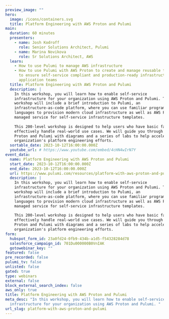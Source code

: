 ```yaml
---
preview_image: ""
hero:
  image: /icons/containers.svg
  title: Platform Engineering with AWS Proton and Pulumi
main:
  duration: 60 minutes
  presenters:
    - name: Josh Kodroff
      role: Senior Solutions Architect, Pulumi
    - name: Marina Novikova
      role: Sr Solutions Architect, AWS
  learn:
    - How to use Pulumi to manage AWS infrastructure
    - How to use Pulumi with AWS Proton to create and manage reusable templates
      to ensure self-service compliant and production-ready infrastructure for
      application teams
  title: Platform Engineering with AWS Proton and Pulumi
  description: |
    In this workshop, you will learn how to enable self-service
    infrastructure for your organization using AWS Proton and Pulumi. The
    workshop will include a brief introduction to Pulumi, an
    infrastructure-as-code platform, where you can use familiar programming
    languages to provision modern cloud infrastructure as well as AWS Proton, a
    managed service for self-service infrastructure templates.
    
    This 200-level workshop is designed to help users who have basic familiarity with Pulumi
    effectively handle real-world use cases. We will guide you through using AWS
    Proton and Pulumi with diagrams and a series of labs to help accelerate your
    organization's platform engineering efforts.
  sortable_date: 2023-10-12T16:00:00.000Z
  youtube_url: # https://www.youtube.com/embed/4cHN4wIrN7Y
event_data:
  name: Platform Engineering with AWS Proton and Pulumi
  start_date: 2023-10-12T16:00:00.000Z
  end_date: 2023-10-12T16:00:00.000Z
  url: https://www.pulumi.com/resources/platform-with-aws-proton-and-pulumi
  description: |
    In this workshop, you will learn how to enable self-service
    infrastructure for your organization using AWS Proton and Pulumi. The
    workshop will include a brief introduction to Pulumi, an
    infrastructure-as-code platform, where you can use familiar programming
    languages to provision modern cloud infrastructure as well as AWS Proton, a
    managed service for self-service infrastructure templates.
    
    This 200-level workshop is designed to help users who have basic familiarity with Pulumi
    effectively handle real-world use cases. We will guide you through using AWS
    Proton and Pulumi with diagrams and a series of labs to help accelerate your
    organization's platform engineering efforts.
form:
  hubspot_form_id: 23a0fd24-0fb9-434b-a1d5-f54328284d78
  salesforce_campaign_id: 701Du000000B0VnIAK
  gotowebinar_key: ""
featured: false
pre_recorded: false
pulumi_tv: false
unlisted: false
gated: true
type: webinars
external: false
block_external_search_index: false
aws_only: true
title: Platform Engineering with AWS Proton and Pulumi
meta_desc: "In this workshop, you will learn how to enable self-service
  infrastructure for your organization using AWS Proton and Pulumi. "
url_slug: platform-with-aws-proton-and-pulumi
---
```


